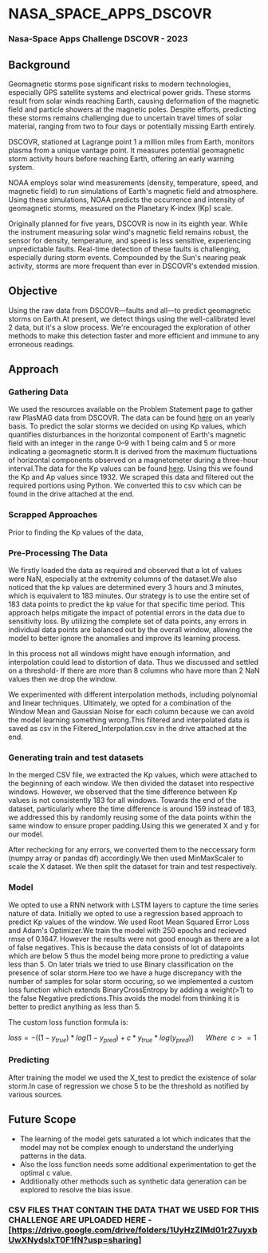 # NASA_SPACE_APPS_DSCOVR
### Nasa-Space Apps Challenge DSCOVR - 2023
## Background
Geomagnetic storms pose significant risks to modern technologies, especially GPS satellite systems and electrical power grids. These storms result from solar winds reaching Earth, causing deformation of the magnetic field and particle showers at the magnetic poles. Despite efforts, predicting these storms remains challenging due to uncertain travel times of solar material, ranging from two to four days or potentially missing Earth entirely.

DSCOVR, stationed at Lagrange point 1 a million miles from Earth, monitors plasma from a unique vantage point. It measures potential geomagnetic storm activity hours before reaching Earth, offering an early warning system.

NOAA employs solar wind measurements (density, temperature, speed, and magnetic field) to run simulations of Earth's magnetic field and atmosphere. Using these simulations, NOAA predicts the occurrence and intensity of geomagnetic storms, measured on the Planetary K-index (Kp) scale.

Originally planned for five years, DSCOVR is now in its eighth year. While the instrument measuring solar wind's magnetic field remains robust, the sensor for density, temperature, and speed is less sensitive, experiencing unpredictable faults. Real-time detection of these faults is challenging, especially during storm events. Compounded by the Sun's nearing peak activity, storms are more frequent than ever in DSCOVR's extended mission.

## Objective
Using the raw data from DSCOVR—faults and all—to predict geomagnetic storms on Earth.At present, we detect things using the well-calibrated level 2 data, but it's a slow process. We're encouraged the exploration of other methods to make this detection faster and more efficient and immune to any erroneous readings.

## Approach
### Gathering Data
We used the resources available on the Problem Statement page to gather raw PlasMAG data from DSCOVR. The data can be found [here](https://www.spaceappschallenge.org/develop-the-oracle-of-dscovr-experimental-data-repository/) on an yearly basis.
To predict the solar storms we decided on using Kp values, which quantifies disturbances in the horizontal component of Earth's magnetic field with an integer in the range 0–9 with 1 being calm and 5 or more indicating a geomagnetic storm.It is derived from the maximum fluctuations of horizontal components observed on a magnetometer during a three-hour interval.The data for the Kp values can be found [here](https://www.gfz-potsdam.de/en/section/geomagnetism/data-products-services/geomagnetic-kp-index). 
Using this we found the Kp and Ap values since 1932. We scraped this data and filtered out the required portions using Python. We converted this to csv which can be found in the drive attached at the end.
### Scrapped Approaches
Prior to finding the Kp values of the data,
### Pre-Processing The Data
We firstly loaded the data as required and observed that a lot of values were NaN, especially at the extremity columns of the dataset.We also noticed that the kp values are determined every 3 hours and 3 minutes, which is equivalent to 183 minutes. Our strategy is to use the entire set of 183 data points to predict the kp value for that specific time period. This approach helps mitigate the impact of potential errors in the data due to sensitivity loss. By utilizing the complete set of data points, any errors in individual data points are balanced out by the overall window, allowing the model to better ignore the anomalies and improve its learning process.

In this process not all windows might have enough information, and interpolation could lead to distortion of data. Thus we discussed and settled on a threshold- If there are more than 8 columns who have more than 2 NaN values then we drop the window.


We experimented with different interpolation methods, including polynomial and linear techniques. Ultimately, we opted for a combination of the Window Mean and Gaussian Noise for each column because we can avoid the model learning something wrong.This filtered and interpolated data is saved as csv in the Filtered_Interpolation.csv in the drive attached at the end.
### Generating train and test datasets
In the merged CSV file, we extracted the Kp values, which were attached to the beginning of each window. We then divided the dataset into respective windows. However, we observed that the time difference between Kp values is not consistently 183 for all windows. Towards the end of the dataset, particularly where the time difference is around 159 instead of 183, we addressed this by randomly reusing some of the data points within the same window to ensure proper padding.Using this we generated X and y for our model.

After rechecking for any errors, we converted them to the neccessary form (numpy array or pandas df) accordingly.We then used MinMaxScaler to scale the X dataset. We then split the dataset for train and test respectively.
### Model 
We opted to use a RNN network with LSTM layers to capture the time series nature of data.
Initially we opted to use a regression based approach to predict Kp values of the window.
We used Root Mean Squared Error Loss and Adam's Optimizer.We train the model with 250 epochs and recieved rmse of 0.1647. However the results were not good enough as there are a lot of false negatives. This is because the data consists of lot of datapoints which are below 5 thus the model being more prone to predicting a value less than 5.
On later trials we tried to use Binary classification on the presence of solar storm.Here too we have a huge discrepancy with the number of samples for solar storm occuring, so we implemented a custom loss function which extends BinaryCrossEntropy by adding a weight(>1) to the false Negative predictions.This avoids the model from thinking it is better to predict anything as less than 5.

The custom loss function formula is:

$``loss=-((1-y_{true})*log(1-y_{pred})+ c*y_{true}*log(y_{pred})) \:\:\:\:\:\:  Where \:\: c>=1``$


### Predicting 
After training the model we used the X_test to predict the existence of solar storm.In case of regression we chose 5 to be the threshold as notified by various sources.

## Future Scope
- The learning of the model gets saturated a lot which indicates that the model may not be complex enough to understand the underlying patterns in the data.
- Also the loss function needs some additional experimentation to get the optimal c value.
- Additionally other methods such as synthetic data generation can be explored to resolve the bias issue.

### CSV FILES THAT CONTAIN THE DATA THAT WE USED FOR THIS CHALLENGE ARE UPLOADED HERE - [https://drive.google.com/drive/folders/1UyHzZlMd01r27uyxbUwXNydsIxT0F1fN?usp=sharing]
